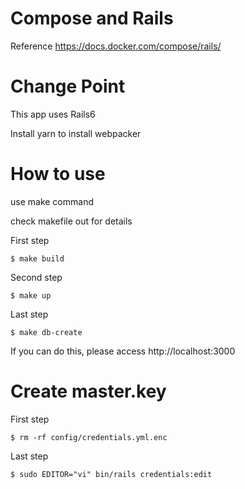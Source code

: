 # Compose and Rails

Reference https://docs.docker.com/compose/rails/

# Change Point

This app uses Rails6

Install yarn to install webpacker

# How to use

use make command

check makefile out for details

First step

```
$ make build
```

Second step

```
$ make up
```

Last step

```
$ make db-create
```

If you can do this, please access http://localhost:3000

# Create master.key

First step

```
$ rm -rf config/credentials.yml.enc
```

Last step

```
$ sudo EDITOR="vi" bin/rails credentials:edit
```
